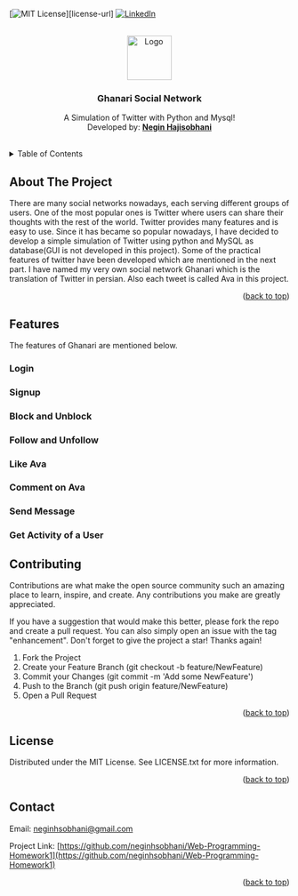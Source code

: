 <div id="top"></div>


[![MIT License][license-shield]][license-url]
[![LinkedIn][linkedin-shield]][linkedin-url]



<!-- PROJECT LOGO -->
<br />
<div align="center">
  <a href="https://github.com/neginhsobhani/Web-Programming-Homework1">
    <img src="https://www.freepnglogos.com/uploads/twitter-logo-png/twitter-logo-vector-png-clipart-1.png" alt="Logo" width="80" height="80">
  </a>

  <h3 align="center">Ghanari Social Network</h3>

  <p align="center">
    A Simulation of Twitter with Python and Mysql!
    <br />
    Developed by: <a href="https://github.com/neginhsobhani"><strong>Negin Hajisobhani</strong></a>
    <br />
    <br />
  </p>
</div>



<!-- TABLE OF CONTENTS -->

<details>
  <summary>Table of Contents</summary>
  <ul>
    <li>
      <a href="#about-the-project">About The Project</a>
    </li>
    <li>
      <a href="#features">Features</a>
      <ul>
        <li><a href="#login">Login</a></li>
        <li><a href="#signup">Signup</a></li>
        <li><a href="#block-and-unblock">Block and Unblock</a></li>
        <li><a href="#follow-and-unfollow">Follow and Unfollow</a></li>
        <li><a href="#like-ava">Like Ava</a></li>
        <li><a href="#comment-on-ava">Comment on Ava</a></li>
        <li><a href="#send-message">Send Message</a></li>
        <li><a href="#get-activity-of-a-user">Get activity of a User</a></li>
      </ul>
    </li>
    <li><a href="#Contributing">Contributing</a></li>
    <li><a href="#License">License</a></li>
    <li><a href="#Contact">Contact</a></li>
  </ul>
</details>



<!-- ABOUT THE PROJECT -->
## About The Project
There are many social networks nowadays, each serving different groups of users. One of the most popular ones is Twitter where users can share their thoughts with the rest of the world. Twitter provides many features and is easy to use. Since it has became so popular nowadays, I have decided to develop a simple simulation of Twitter using python and MySQL as database(GUI is not developed in this project).
Some of the practical features of twitter have been developed which are mentioned in the next part. 
I have named my very own social network Ghanari which is the translation of Twitter in persian. Also each tweet is called Ava in this project.
<p align="right">(<a href="#top">back to top</a>)</p>




<!-- GETTING STARTED -->
## Features

The features of Ghanari are mentioned below.

### Login

### Signup

### Block and Unblock

### Follow and Unfollow

### Like Ava

### Comment on Ava

### Send Message

### Get Activity of a User



<!-- CONTRIBUTING -->
## Contributing

Contributions are what make the open source community such an amazing place to learn, inspire, and create. Any contributions you make are greatly appreciated.

If you have a suggestion that would make this better, please fork the repo and create a pull request. You can also simply open an issue with the tag "enhancement".
Don't forget to give the project a star! Thanks again!

1. Fork the Project
2. Create your Feature Branch (git checkout -b feature/NewFeature)
3. Commit your Changes (git commit -m 'Add some NewFeature')
4. Push to the Branch (git push origin feature/NewFeature)
5. Open a Pull Request

<p align="right">(<a href="#top">back to top</a>)</p>




<!-- LICENSE -->
## License

Distributed under the MIT License. See LICENSE.txt for more information.

<p align="right">(<a href="#top">back to top</a>)</p>



<!-- CONTACT -->
## Contact

Email:  neginhsobhani@gmail.com

Project Link: [https://github.com/neginhsobhani/Web-Programming-Homework1](https://github.com/neginhsobhani/Web-Programming-Homework1)

<p align="right">(<a href="#top">back to top</a>)</p>

[license-shield]: https://img.shields.io/github/license/othneildrew/Best-README-Template.svg?style=for-the-badge
[linkedin-shield]: https://img.shields.io/badge/-LinkedIn-black.svg?style=for-the-badge&logo=linkedin&colorB=555
[linkedin-url]: https://www.linkedin.com/in/negin-hajisobhani-50b7131b6/
[product-screenshot]: images/screenshot.png
